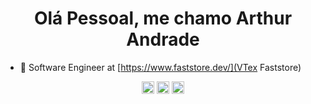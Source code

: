 <h1 align="center">Olá Pessoal, me chamo Arthur Andrade</h1>

- 🔭 Software Engineer at [https://www.faststore.dev/](VTex Faststore)

<p align="center">
<a href="https://linkedin.com/in/arthur-andrade-30047818b" target="blank"><img align="center" src="https://cdn.jsdelivr.net/npm/simple-icons@3.0.1/icons/linkedin.svg" alt="arthur-andrade-30047818b" height="20" width="20" /></a>
<a href="https://instagram.com/kikikiiing" target="blank"><img align="center" src="https://cdn.jsdelivr.net/npm/simple-icons@3.0.1/icons/instagram.svg" alt="kikikiiing" height="20" width="20" /></a>
<a href="https://medium.com/@arthurfelandrade" target="blank"><img align="center" src="https://cdn.jsdelivr.net/npm/simple-icons@3.0.1/icons/medium.svg" alt="@arthurfelandrade" height="20" width="20" /></a>
</p>
